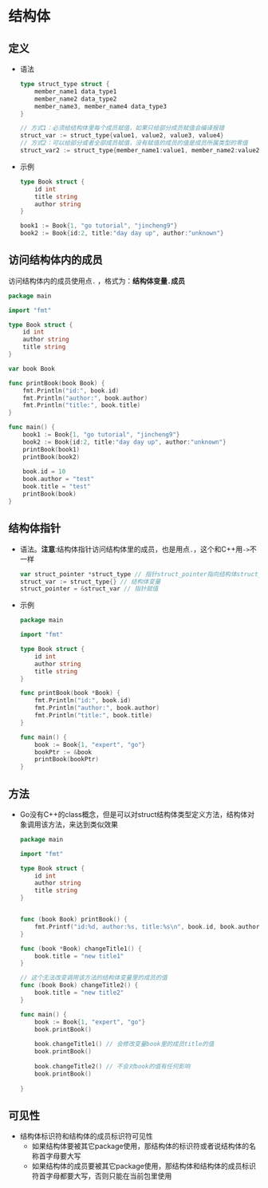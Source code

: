 # 结构体

## 定义

* 语法

  ```go
  type struct_type struct {
      member_name1 data_type1
      member_name2 data_type2
      member_name3, member_name4 data_type3
  }
  
  // 方式1：必须给结构体里每个成员赋值，如果只给部分成员赋值会编译报错
  struct_var := struct_type{value1, value2, value3, value4}
  // 方式2：可以给部分或者全部成员赋值，没有赋值的成员的值是成员所属类型的零值
  struct_var2 := struct_type{member_name1:value1, member_name2:value2}
  ```

  

* 示例

  ```go
  type Book struct {
      id int
      title string
      author string
  }
  
  book1 := Book{1, "go tutorial", "jincheng9"}
  book2 := Book{id:2, title:"day day up", author:"unknown"}
  ```

  

## 访问结构体内的成员

访问结构体内的成员使用点`.`   ，格式为：**结构体变量`.`成员**

```go
package main

import "fmt"

type Book struct {
    id int
    author string
    title string
}

var book Book

func printBook(book Book) {
    fmt.Println("id:", book.id)
    fmt.Println("author:", book.author)
    fmt.Println("title:", book.title)
}

func main() {
    book1 := Book{1, "go tutorial", "jincheng9"}
    book2 := Book{id:2, title:"day day up", author:"unknown"}
    printBook(book1)
    printBook(book2)
    
    book.id = 10
    book.author = "test"
    book.title = "test"
    printBook(book)
}
```



## 结构体指针

* 语法。**注意**:结构体指针访问结构体里的成员，也是用点`.`，这个和C++用`->`不一样

  ```go
  var struct_pointer *struct_type // 指针struct_pointer指向结构体struct_type
  struct_var := struct_type{} // 结构体变量
  struct_pointer = &struct_var // 指针赋值
  ```

  

* 示例

  ```go
  package main
  
  import "fmt"
  
  type Book struct {
      id int
      author string
      title string
  }
  
  func printBook(book *Book) {
      fmt.Println("id:", book.id)
      fmt.Println("author:", book.author)
      fmt.Println("title:", book.title)
  }
  
  func main() {
      book := Book{1, "expert", "go"}
      bookPtr := &book
      printBook(bookPtr)
  }
  ```

  

## 方法

* Go没有C++的class概念，但是可以对struct结构体类型定义方法，结构体对象调用该方法，来达到类似效果

  ```go
  package main
  
  import "fmt"
  
  type Book struct {
      id int
      author string
      title string
  }
  
  
  func (book Book) printBook() {
      fmt.Printf("id:%d, author:%s, title:%s\n", book.id, book.author, book.title)
  }
  
  func (book *Book) changeTitle1() {
      book.title = "new title1"
  }
  
  // 这个无法改变调用该方法的结构体变量里的成员的值
  func (book Book) changeTitle2() {
      book.title = "new title2"
  }
  
  func main() {
      book := Book{1, "expert", "go"}
      book.printBook()
      
      book.changeTitle1() // 会修改变量book里的成员title的值
      book.printBook()
      
      book.changeTitle2() // 不会对book的值有任何影响
      book.printBook()
      
  }
  ```


## 可见性

* 结构体标识符和结构体的成员标识符可见性
  * 如果结构体要被其它package使用，那结构体的标识符或者说结构体的名称首字母要大写
  * 如果结构体的成员要被其它package使用，那结构体和结构体的成员标识符首字母都要大写，否则只能在当前包里使用